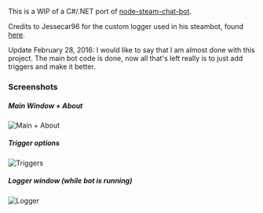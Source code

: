 This is a WIP of a C#/.NET port of [node-steam-chat-bot](https://github.com/Steam-Chat-Bot/node-steam-chat-bot).

Credits to Jessecar96 for the custom logger used in his steambot, found [here](https://github.com/jessecar96/steambot).

Update February 28, 2016:
	I would like to say that I am almost done with this project. The main bot code is done, now all that's left really is to just add triggers and make it better.
	
### Screenshots

##### Main Window + About 

![Main + About](https://raw.githubusercontent.com/Steam-Chat-Bot/SteamChatBot/master/Screenshots/main_about.png)

##### Trigger options

![Triggers](https://raw.githubusercontent.com/Steam-Chat-Bot/SteamChatBot/master/Screenshots/triggers.png)

##### Logger window (while bot is running)

![Logger](https://raw.githubusercontent.com/Steam-Chat-Bot/SteamChatBot/master/Screenshots/logger.png)
